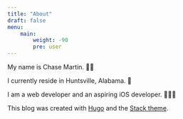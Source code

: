```yaml
---
title: "About"
draft: false
menu:
    main:
        weight: -90
        pre: user
---
```


My name is Chase Martin. 👋🏻

I currently reside in Huntsville, Alabama. 🚀

I am a web developer and an aspiring iOS developer. 👨🏻‍💻

This blog was created with [Hugo](https://gohugo.io/) and the [Stack theme](https://github.com/CaiJimmy/hugo-theme-stack).
